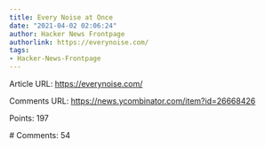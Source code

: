 ```yaml
---
title: Every Noise at Once
date: "2021-04-02 02:06:24"
author: Hacker News Frontpage
authorlink: https://everynoise.com/
tags:
- Hacker-News-Frontpage
---
```


<p>Article URL: <a href="https://everynoise.com/">https://everynoise.com/</a></p>
<p>Comments URL: <a href="https://news.ycombinator.com/item?id=26668426">https://news.ycombinator.com/item?id=26668426</a></p>
<p>Points: 197</p>
<p># Comments: 54</p>
